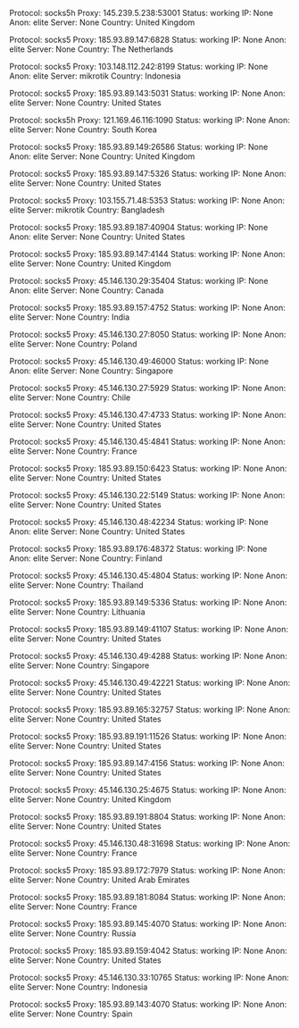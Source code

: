 Protocol: socks5h
Proxy: 145.239.5.238:53001
Status: working
IP: None
Anon: elite
Server: None
Country: United Kingdom

Protocol: socks5
Proxy: 185.93.89.147:6828
Status: working
IP: None
Anon: elite
Server: None
Country: The Netherlands

Protocol: socks5
Proxy: 103.148.112.242:8199
Status: working
IP: None
Anon: elite
Server: mikrotik
Country: Indonesia

Protocol: socks5
Proxy: 185.93.89.143:5031
Status: working
IP: None
Anon: elite
Server: None
Country: United States

Protocol: socks5h
Proxy: 121.169.46.116:1090
Status: working
IP: None
Anon: elite
Server: None
Country: South Korea

Protocol: socks5
Proxy: 185.93.89.149:26586
Status: working
IP: None
Anon: elite
Server: None
Country: United Kingdom

Protocol: socks5
Proxy: 185.93.89.147:5326
Status: working
IP: None
Anon: elite
Server: None
Country: United States

Protocol: socks5
Proxy: 103.155.71.48:5353
Status: working
IP: None
Anon: elite
Server: mikrotik
Country: Bangladesh

Protocol: socks5
Proxy: 185.93.89.187:40904
Status: working
IP: None
Anon: elite
Server: None
Country: United States

Protocol: socks5
Proxy: 185.93.89.147:4144
Status: working
IP: None
Anon: elite
Server: None
Country: United Kingdom

Protocol: socks5
Proxy: 45.146.130.29:35404
Status: working
IP: None
Anon: elite
Server: None
Country: Canada

Protocol: socks5
Proxy: 185.93.89.157:4752
Status: working
IP: None
Anon: elite
Server: None
Country: India

Protocol: socks5
Proxy: 45.146.130.27:8050
Status: working
IP: None
Anon: elite
Server: None
Country: Poland

Protocol: socks5
Proxy: 45.146.130.49:46000
Status: working
IP: None
Anon: elite
Server: None
Country: Singapore

Protocol: socks5
Proxy: 45.146.130.27:5929
Status: working
IP: None
Anon: elite
Server: None
Country: Chile

Protocol: socks5
Proxy: 45.146.130.47:4733
Status: working
IP: None
Anon: elite
Server: None
Country: United States

Protocol: socks5
Proxy: 45.146.130.45:4841
Status: working
IP: None
Anon: elite
Server: None
Country: France

Protocol: socks5
Proxy: 185.93.89.150:6423
Status: working
IP: None
Anon: elite
Server: None
Country: United States

Protocol: socks5
Proxy: 45.146.130.22:5149
Status: working
IP: None
Anon: elite
Server: None
Country: United States

Protocol: socks5
Proxy: 45.146.130.48:42234
Status: working
IP: None
Anon: elite
Server: None
Country: United States

Protocol: socks5
Proxy: 185.93.89.176:48372
Status: working
IP: None
Anon: elite
Server: None
Country: Finland

Protocol: socks5
Proxy: 45.146.130.45:4804
Status: working
IP: None
Anon: elite
Server: None
Country: Thailand

Protocol: socks5
Proxy: 185.93.89.149:5336
Status: working
IP: None
Anon: elite
Server: None
Country: Lithuania

Protocol: socks5
Proxy: 185.93.89.149:41107
Status: working
IP: None
Anon: elite
Server: None
Country: United States

Protocol: socks5
Proxy: 45.146.130.49:4288
Status: working
IP: None
Anon: elite
Server: None
Country: Singapore

Protocol: socks5
Proxy: 45.146.130.49:42221
Status: working
IP: None
Anon: elite
Server: None
Country: United States

Protocol: socks5
Proxy: 185.93.89.165:32757
Status: working
IP: None
Anon: elite
Server: None
Country: United States

Protocol: socks5
Proxy: 185.93.89.191:11526
Status: working
IP: None
Anon: elite
Server: None
Country: United States

Protocol: socks5
Proxy: 185.93.89.147:4156
Status: working
IP: None
Anon: elite
Server: None
Country: United States

Protocol: socks5
Proxy: 45.146.130.25:4675
Status: working
IP: None
Anon: elite
Server: None
Country: United Kingdom

Protocol: socks5
Proxy: 185.93.89.191:8804
Status: working
IP: None
Anon: elite
Server: None
Country: United States

Protocol: socks5
Proxy: 45.146.130.48:31698
Status: working
IP: None
Anon: elite
Server: None
Country: France

Protocol: socks5
Proxy: 185.93.89.172:7979
Status: working
IP: None
Anon: elite
Server: None
Country: United Arab Emirates

Protocol: socks5
Proxy: 185.93.89.181:8084
Status: working
IP: None
Anon: elite
Server: None
Country: France

Protocol: socks5
Proxy: 185.93.89.145:4070
Status: working
IP: None
Anon: elite
Server: None
Country: Russia

Protocol: socks5
Proxy: 185.93.89.159:4042
Status: working
IP: None
Anon: elite
Server: None
Country: United States

Protocol: socks5
Proxy: 45.146.130.33:10765
Status: working
IP: None
Anon: elite
Server: None
Country: Indonesia

Protocol: socks5
Proxy: 185.93.89.143:4070
Status: working
IP: None
Anon: elite
Server: None
Country: Spain

